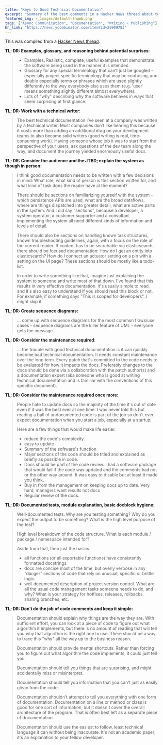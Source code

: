 ```yaml
---
title: "Keys to Good Technical Documentation"
excerpt: "Summary of the best comments in a Hacker News thread about technical docs."
featured_img: /_images/default-thumb.png
tags: ["Async Communication", "Documentation", "Writing + Publishing"]
hn_link: "https://news.ycombinator.com/item?id=20909783"
---
```


This was compiled from a [Hacker News thread](https://news.ycombinator.com/item?id=20909783).

**TL; DR: Examples, glossary, and reasoning behind potential surprises:**

> * Examples. Realistic, complete, useful examples that demonstrate the software being used in the manner it is intended.
> * Glossary for any special terminology that can't just be googled - especially project specific terminology that may be confusing, and double especially terms or phrases which are used slightly differently to the way everybody else uses them (e.g. 'user' means something slightly different almost everywhere).
> * Lots of "why" describing why the software behaves in ways that seem surprising at first glance.

**TL; DR: Work with a technical writer:**

> The best technical documentation I’ve seen at a company was written by a technical writer. Most companies don’t like hearing this because it costs more than adding an additional drag on your development teams to also become solid writers (good writing is real, time-consuming work). Having someone whose job it was to start from the perspective of your users, ask questions of the dev team along the way, and document the journey yielded enormously useful docs.

**TL; DR: Consider the audience and the JTBD; explain the system as though in person:**

>I think good documentation needs to be written with a few decisions in mind: What role, what kind of person is this section written for, and what kind of task does the reader have at the moment?
>
> There should be sections on familiarizing yourself with the system - which persistence APIs are used, what are the broad dataflows, where are things dispatched into greater detail, what are active parts in the system. And I did say "sections", because a developer, a system operator, a customer supporter and a consultant implementing the system all need different kinds of information and levels of detail.
>
> There should also be sections on handling known task structures, known troubleshooting guidelines, again, with a focus on the role of the current reader. If content has to be searchable via elasticsearch, there should be focused documentation: How do I get an entity into elasticsearch? How do I connect an actuator setting on a pin with a setting on the UI page? These sections should be mostly like a todo-list.
>
> In order to write something like that, imagine just explaining the system to someone and write most of that down. I've found that this results in very effective documentation. It's usually simple to read, and it's also easy to understand if you should read this block or not. For example, if something says "This is scoped for developers", I might skip it.

**TL; DR: Create sequence diagrams:**

> ... come up with sequence diagrams for the most common flows/use cases - sequence diagrams are the killer feature of UML - everyone gets the message.

**TL; DR: Consider the maintenance required:**

> ... the trouble with good technical documentation is it can quickly become bad technical documentation. It needs constant maintenance over the long term. Every patch that's committed to the code needs to be evaluated for how it impacts the docs. Preferably changes to the docs should be done via a collaboration with the patch author(s) and a documentation expert (aka someone who is good at writing technical documentation and is familiar with the conventions of this specific document).

**TL; DR: Consider the maintenance required once more:**

> People hate to update docs so the majority of the time it's out of date even if it was the best ever at one time. I was never told this but reading a ball of undocumented code is part of the job so don't ever expect documentation when you start a job, especially at a startup.
>
> Here are a few things that would make life easier.
>
> * reduce the code's complexity.
> * easy to update
> * Summary of the software's function
> * Major sections of the code should be titled and explained as briefly as possible in code.
> * Docs should be part of the code review. I had a software package that would fail if the code was updated and the comments had not or the other way around. It was easy to disable but at least it made you think.
> * Buy in from the management on keeping docs up to date. Very hard, managers want results not docs
> * Regular review of the docs. 

**TL; DR: Documented tests, module explanation, basic docblock hygiene:**

> Well-documented tests. Why are you testing something? Why do you expect the output to be something? What is the high level purpose of the test?
>
> High level breakdown of the code structure. What is each module / package / namespace intended for? 
>
> Aside from that, then just the basics:
>
> * all functions (or all exportable functions) have consistently formatted docstrings
> * docs are concise most of the time, but overly verbose in any “danger” sections of code that rely on unusual, specific or brittle logic.
> * well documented description of project version control. What are all the usual code management tasks someone needs to do, and why? What is your strategy for hotfixes, releases, rollbacks, sharing branches, etc.

**TL; DR: Don’t do the job of code comments and keep it simple:**

> Documentation should explain why things are the way they are. With sufficient effort, you can look at a piece of code to figure out what algorithm it implements, but there is no amount of reading that will tell you why that algorithm is the right one to use. There should be a way to trace this "why" all the way up to the business reason.
>
> Documentation should provide mental shortcuts. Rather than forcing you to figure out what algorithm the code implements, it could just tell you.
>
> Documentation should tell you things that are surprising, and might accidentally miss or misinterpret.
>
> Documentation should tell you information that you can't just as easily glean from the code. 
>
> Documentation shouldn't attempt to tell you everything with one form of documentation. Documentation on a line or method or class is good for one sort of information, but it doesn't cover the overall architecture of the program. That is often best left as a separate piece of documentation.
>
> Documentation should use the easiest to follow, least technical language it can without being inaccurate. It's not an academic paper; it's an explanation to your fellow developer.
